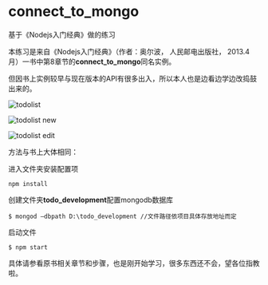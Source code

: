 # connect_to_mongo
基于《Nodejs入门经典》做的练习

本练习是来自《Nodejs入门经典》（作者：奥尔波， 人民邮电出版社， 2013.4月）一书中第8章节的**connect_to_mongo**同名实例。

但因书上实例较早与现在版本的API有很多出入，所以本人也是边看边学边改捣鼓出来的。

![todolist][1]


  ![todolist new][2]


![todolist edit][3]


  [1]: https://raw.githubusercontent.com/shenger153/all_image_demo_package/master/images/connect_to_mongo_imgs/0.jpg
  [2]: https://raw.githubusercontent.com/shenger153/all_image_demo_package/master/images/connect_to_mongo_imgs/1.jpg
  [3]: https://raw.githubusercontent.com/shenger153/all_image_demo_package/master/images/connect_to_mongo_imgs/2.jpg
  
  方法与书上大体相同：
  
进入文件夹安装配置项
``` stylus
npm install
```
    
创建文件夹**todo_development**配置mongodb数据库
``` stylus
$ mongod –dbpath D:\todo_development //文件路径依项目具体存放地址而定
```

启动文件

``` stylus
$ npm start
```

具体请参看原书相关章节和步骤，也是刚开始学习，很多东西还不会，望各位指教啦。
